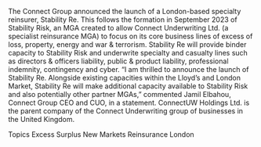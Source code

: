 The Connect Group announced the launch of a London-based specialty reinsurer, Stability Re.
This follows the formation in September 2023 of Stability Risk, an MGA created to allow Connect Underwriting Ltd. (a specialist reinsurance MGA) to focus on its core business lines of excess of loss, property, energy and war & terrorism.
Stability Re will provide binder capacity to Stability Risk and underwrite specialty and casualty lines such as directors & officers liability, public & product liability, professional indemnity, contingency and cyber.
“I am thrilled to announce the launch of Stability Re. Alongside existing capacities within the Lloyd’s and London Market, Stability Re will make additional capacity available to Stability Risk and also potentially other partner MGAs,” commented Jamil Elbahou, Connect Group CEO and CUO, in a statement.
ConnectUW Holdings Ltd. is the parent company of the Connect Underwriting group of businesses in the United Kingdom.

Topics
Excess Surplus
New Markets
Reinsurance
London
